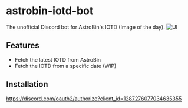 # astrobin-iotd-bot
The unofficial Discord bot for AstroBin's IOTD (Image of the day).
![UI](https://i.imgur.com/9EB6TSF.png)

## Features
- Fetch the latest IOTD from AstroBin
- Fetch the IOTD from a specific date (WIP)

## Installation
https://discord.com/oauth2/authorize?client_id=1287276077034635355 

